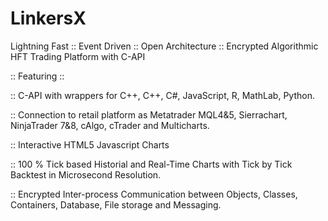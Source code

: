 # LinkersX
Lightning Fast :: Event Driven :: Open Architecture :: Encrypted Algorithmic HFT Trading Platform with C-API 

:: Featuring ::

:: C-API with wrappers for C++, C++, C#, JavaScript, R, MathLab, Python.

:: Connection to retail platform as Metatrader MQL4&5, Sierrachart, NinjaTrader 7&8, cAlgo, cTrader and Multicharts.

:: Interactive HTML5 Javascript Charts

:: 100 % Tick based Historial and Real-Time Charts with Tick by Tick Backtest in Microsecond Resolution.

:: Encrypted Inter-process Communication between Objects, Classes, Containers, Database, File storage and Messaging.
